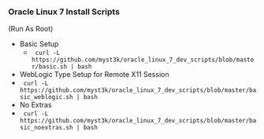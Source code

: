 ### Oracle Linux 7 Install Scripts


(Run As Root)
* Basic Setup
  * ``` curl -L https://github.com/myst3k/oracle_linux_7_dev_scripts/blob/master/basic.sh | bash```
* WebLogic Type Setup for Remote X11 Session
* ``` curl -L https://github.com/myst3k/oracle_linux_7_dev_scripts/blob/master/basic_weblogic.sh | bash```
* No Extras
* ``` curl -L https://github.com/myst3k/oracle_linux_7_dev_scripts/blob/master/basic_noextras.sh | bash```